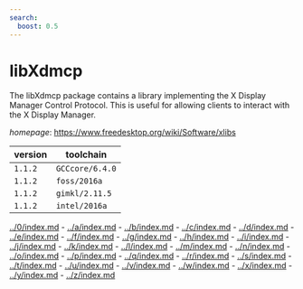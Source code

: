 ```yaml
---
search:
  boost: 0.5
---
```

# libXdmcp

The libXdmcp package contains a library implementing the X Display Manager Control Protocol. This is useful for allowing clients to interact with the X Display Manager.

*homepage*: <https://www.freedesktop.org/wiki/Software/xlibs>

version | toolchain
--------|----------
``1.1.2`` | ``GCCcore/6.4.0``
``1.1.2`` | ``foss/2016a``
``1.1.2`` | ``gimkl/2.11.5``
``1.1.2`` | ``intel/2016a``

[../0/index.md](0) - [../a/index.md](a) - [../b/index.md](b) - [../c/index.md](c) - [../d/index.md](d) - [../e/index.md](e) - [../f/index.md](f) - [../g/index.md](g) - [../h/index.md](h) - [../i/index.md](i) - [../j/index.md](j) - [../k/index.md](k) - [../l/index.md](l) - [../m/index.md](m) - [../n/index.md](n) - [../o/index.md](o) - [../p/index.md](p) - [../q/index.md](q) - [../r/index.md](r) - [../s/index.md](s) - [../t/index.md](t) - [../u/index.md](u) - [../v/index.md](v) - [../w/index.md](w) - [../x/index.md](x) - [../y/index.md](y) - [../z/index.md](z)

